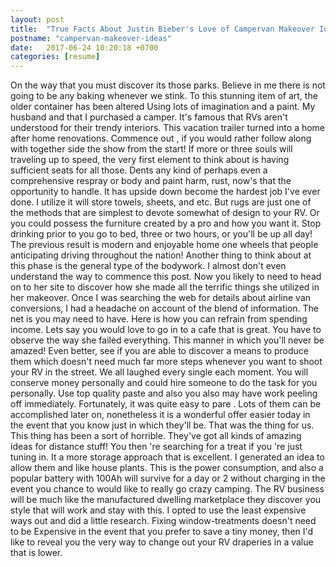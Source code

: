 ```yaml
---
layout: post
title:  "True Facts About Justin Bieber's Love of Campervan Makeover Ideas"
postname: "campervan-makeover-ideas"
date:   2017-06-24 10:20:18 +0700
categories: [resume]
---
```

On the way that you must discover its those parks. Believe in me there is not going to be any baking whenever we stink. To this stunning item of art, the older container has been altered Using lots of imagination and a paint. My husband and that I purchased a camper. It's famous that RVs aren't understood for their trendy interiors. This vacation trailer turned into a home after home renovations. Commence out , if you would rather follow along with together side the show from the start! If more or three souls will traveling up to speed, the very first element to think about is having sufficient seats for all those. Dents any kind of perhaps even a comprehensive respray or body and paint harm, rust, now's that the opportunity to handle. It has upside down become the hardest job I've ever done. I utilize it will store towels, sheets, and etc. But rugs are just one of the methods that are simplest to devote somewhat of design to your RV. Or you could possess the furniture created by a pro and how you want it. Stop drinking prior to you go to bed, three or two hours, or you'll be up all day! The previous result is modern and enjoyable home one wheels that people anticipating driving throughout the nation! Another thing to think about at this phase is the general type of the bodywork. I almost don't even understand the way to commence this post. Now you likely to need to head on to her site to discover how she made all the terrific things she utilized in her makeover. Once I was searching the web for details about airline van conversions, I had a headache on account of the blend of information. The net is you may need to have. Here is how you can refrain from spending income. Lets say you would love to go in to a cafe that is great. You have to observe the way she failed everything. This manner in which you'll never be amazed! Even better, see if you are able to discover a means to produce them which doesn't need much far more steps whenever you want to shoot your RV in the street. We all laughed every single each moment. You will conserve money personally and could hire someone to do the task for you personally. Use top quality paste and also you also may have work peeling off immediately. Fortunately, it was quite easy to pare . Lots of them can be accomplished later on, nonetheless it is a wonderful offer easier today in the event that you know just in which they'll be. That was the thing for us. This thing has been a sort of horrible. They've got all kinds of amazing ideas for distance stuff! You then 're searching for a treat if you 're just tuning in. It a more storage approach that is excellent. I generated an idea to allow them and like house plants. This is the power consumption, and also a popular battery with 100Ah will survive for a day or 2 without charging in the event you chance to would like to really go crazy camping. The RV business will be much like the manufactured dwelling marketplace they discover you style that will work and stay with this. I opted to use the least expensive ways out and did a little research. Fixing window-treatments doesn't need to be Expensive in the event that you prefer to save a tiny money, then I'd like to reveal you the very way to change out your RV draperies in a value that is lower.
